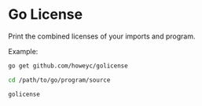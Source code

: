# Go License

Print the combined licenses of your imports and program.

Example:
```sh
go get github.com/howeyc/golicense

cd /path/to/go/program/source

golicense
```
